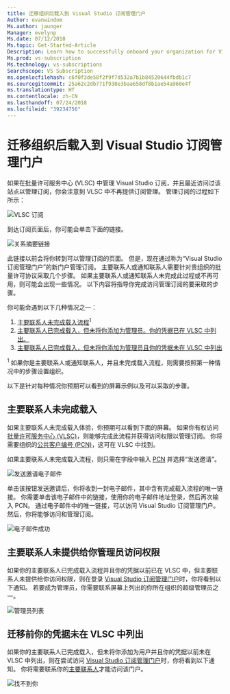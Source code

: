 ```yaml
---
title: 迁移组织后载入到 Visual Studio 订阅管理门户
Author: evanwindom
Ms.author: jaunger
Manager: evelynp
Ms.date: 07/12/2018
Ms.topic: Get-Started-Article
Description: Learn how to successfully onboard your organization for Visual Studio subscriptions after migrating to the administration portal.
Ms.prod: vs-subscription
Ms.technology: vs-subscriptions
Searchscope: VS Subscription
ms.openlocfilehash: c6f0f3de58f2f9f7d532a7b1b84520644fbdb1c7
ms.sourcegitcommit: 25a62c2db771f938e3baa658df8b1ae54a960e4f
ms.translationtype: HT
ms.contentlocale: zh-CN
ms.lasthandoff: 07/24/2018
ms.locfileid: "39234756"
---
```

# <a name="onboarding-to-the-visual-studio-subscriptions-administration-portal-after-your-organization-was-migrated"></a>迁移组织后载入到 Visual Studio 订阅管理门户 

如果在批量许可服务中心 (VLSC) 中管理 Visual Studio 订阅，并且最近访问过该站点以管理订阅，你会注意到 VLSC 中不再提供订阅管理。 管理订阅的过程如下所示：

![VLSC 订阅](_img/post-migration-onboarding/vlsc-subscriptions.png)

到达订阅页面后，你可能会单击下面的链接。 

![关系摘要链接](_img/post-migration-onboarding/relationship-summary-link.png)

此链接以前会将你转到可以管理订阅的页面。   但是，现在通过称为“Visual Studio 订阅管理门户”的新门户管理订阅。  主要联系人或通知联系人需要针对贵组织的批量许可协议采取几个步骤。 如果主要联系人或通知联系人未完成此过程或不再可用，则可能会出现一些情况。 以下内容将指导你完成访问管理订阅的要采取的步骤。 

你可能会遇到以下几种情况之一：
1.  [主要联系人未完成载入流程](#Onboarding-not-completed-by-Primary-Contact)<sup>1</sup> 
2.  [主要联系人已完成载入，但未将你添加为管理员。你的凭据已在 VLSC 中列出。](#Primary-Contact-did-not-provide-you-administrator-access) 
3.  [主要联系人已完成载入，但未将你添加为管理员且你的凭据未在 VLSC 中列出](#Your-credentials-were-not-listed-in-VLSC-prior-to-migration)  

<sup>1</sup> 如果你是主要联系人或通知联系人，并且未完成载入流程，则需要按照第一种情况中的步骤设置组织。 

以下是针对每种情况你预期可以看到的屏幕示例以及可以采取的步骤。 

## <a name="onboarding-not-completed-by-primary-contact"></a>主要联系人未完成载入

如果主要联系人未完成载入体验，你预期可以看到下面的屏幕。 如果你有权访问[批量许可服务中心 (VLSC)](https://www.microsoft.com/Licensing/servicecenter/default.aspx)，则能够完成此流程并获得访问权限以管理订阅。 你将需要组织的[公共客户编号 (PCN)](find-pcn.md)，这可在 VLSC 中找到。 

如果主要联系人未完成载入流程，则只需在字段中输入 [PCN](find-pcn.md) 并选择“发送邀请”。 

![发送邀请电子邮件](_img/post-migration-onboarding/send-invitation.png)

单击该按钮发送邀请后，你将收到一封电子邮件，其中含有完成载入流程的唯一链接。 你需要单击该电子邮件中的链接，使用你的电子邮件地址登录，然后再次输入 PCN。 通过电子邮件中的唯一链接，可以访问 Visual Studio 订阅管理门户。 然后，你将能够访问和管理订阅。 

![电子邮件成功](_img/post-migration-onboarding/email-success.png)


## <a name="primary-contact-did-not-provide-you-administrator-access"></a>主要联系人未提供给你管理员访问权限

如果你的主要联系人已完成载入流程并且你的凭据以前已在 VLSC 中，但主要联系人未提供给你访问权限，则在登录 [Visual Studio 订阅管理门户](https://manage.visualstudio.com/)时，你将看到以下通知。  若要成为管理员，你需要联系屏幕上列出的你所在组织的超级管理员之一。

![管理员列表](_img/post-migration-onboarding/admin-list.png)

## <a name="your-credentials-were-not-listed-in-vlsc-prior-to-migration"></a>迁移前你的凭据未在 VLSC 中列出

如果你的主要联系人已完成载入，但未将你添加为用户并且你的凭据以前未在 VLSC 中列出，则在尝试访问 [Visual Studio 订阅管理门户](https://manage.visualstudio.com/)时，你将看到以下通知。 你将需要联系你的[主要联系人](find-primary-contact.md)才能访问该门户。 

![找不到你](_img/post-migration-onboarding/cant-find-you.png)